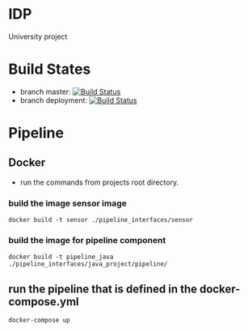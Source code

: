 # IDP
University project

# Build States
* branch master: [![Build Status](https://travis-ci.org/Krymnos/IDP.svg?branch=master)](https://travis-ci.org/Krymnos/IDP) 
* branch deployment: [![Build Status](https://travis-ci.org/Krymnos/IDP.svg?branch=deployment)](https://travis-ci.org/Krymnos/IDP) 

# Pipeline

## Docker
* run the commands from projects root directory.

### build the image sensor image

    docker build -t sensor ./pipeline_interfaces/sensor

### build the image for pipeline component


    docker build -t pipeline_java ./pipeline_interfaces/java_project/pipeline/


## run the pipeline that is defined in the docker-compose.yml

    docker-compose up


